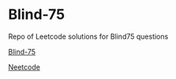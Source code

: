 # Blind-75
Repo of Leetcode solutions for Blind75 questions

[Blind-75](https://leetcode.com/list?selectedList=9pi1cqqt)

[Neetcode](https://neetcode.io/)
